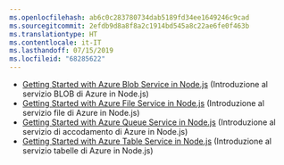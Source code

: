 ```yaml
---
ms.openlocfilehash: ab6c0c283780734dab5189fd34ee1649246c9cad
ms.sourcegitcommit: 2efdb9d8a8f8a2c1914bd545a8c22ae6fe0f463b
ms.translationtype: HT
ms.contentlocale: it-IT
ms.lasthandoff: 07/15/2019
ms.locfileid: "68285622"
---
```


* [Getting Started with Azure Blob Service in Node.js](https://azure.microsoft.com/resources/samples/storage-blob-node-getting-started/) (Introduzione al servizio BLOB di Azure in Node.js)
* [Getting Started with Azure File Service in Node.js](https://azure.microsoft.com/resources/samples/storage-file-node-getting-started/) (Introduzione al servizio file di Azure in Node.js)
* [Getting Started with Azure Queue Service in Node.js](https://azure.microsoft.com/resources/samples/storage-queue-node-getting-started/) (Introduzione al servizio di accodamento di Azure in Node.js)
* [Getting Started with Azure Table Service in Node.js](https://azure.microsoft.com/resources/samples/storage-table-node-getting-started/) (Introduzione al servizio tabelle di Azure in Node.js)

